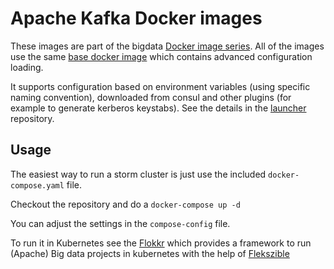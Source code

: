 # Apache Kafka Docker images

These images are part of the bigdata [Docker image series](https://github.com/flokkr). All of the images use the same [base docker image](https://github.com/flokkr/docker-baseimage) which contains advanced configuration loading.

It supports configuration based on environment variables (using specific naming convention), downloaded from consul and other plugins (for example to generate kerberos keystabs). See the details in the [launcher](https://github.com/flokkr/launcher/) repository.

## Usage

The easiest way to run a storm cluster is just use the included ```docker-compose.yaml``` file.

Checkout the repository and do a ```docker-compose up -d``` 

You can adjust the settings in the `compose-config` file.

To run it in Kubernetes see the [Flokkr](https://github.com/flokkr/k8s) which provides a framework to run (Apache) Big data projects in kubernetes with the help of [Flekszible](https://github.com/elek/flekszible)
